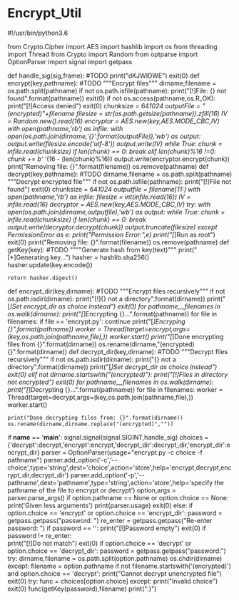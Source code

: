 # Encrypt_Util
#!/usr/bin/python3.6

from Crypto.Cipher import AES
import hashlib
import os
from threading import Thread
from Crypto import Random
from optparse import OptionParser
import signal
import getpass

def handle_sig(sig,frame):
    #TODO
    print("dKJWIDWE")
    exit(0)
def encrypt(key,pathname):
    #TODO
    """Encrypt files"""
    dirname,filename = os.path.split(pathname)
    if not os.path.isfile(pathname):
        print("[!]File: {} not found".format(pathname))
        exit(0)
    if not os.access(pathname,os.R_OK):
        print("[!]Access denied")
        exit(0)
    chunksize = 64*1024
    outputFile = "(encrypted)"+filename
    filesize = str(os.path.getsize(pathname)).zfill(16)
    IV = Random.new().read(16)
    encryptor = AES.new(key,AES.MODE_CBC,IV)
    with open(pathname,'rb') as infile:
        with open(os.path.join(dirname,'{}'.format(outputFile)),'wb') as output:
            output.write(filesize.encode('utf-8'))
            output.write(IV)
            while True:
                chunk = infile.read(chunksize)
                if len(chunk) == 0:
                    break
                elif len(chunk)%16 !=0:
                    chunk += b' '*(16 - (len(chunk)%16))
                output.write(encryptor.encrypt(chunk))
    print("Removing file: {}".format(filename))
    os.remove(pathname)
def decrypt(key,pathname):
    #TODO
    dirname,filename = os.path.split(pathname)
    """Decrypt encrypted file"""
    if not os.path.isfile(pathname):
        print("[!]File not found")
        exit(0)
    chunksize = 64*1024
    outputfile = filename[11:]
    with open(pathname,'rb') as infile:
        filesize = int(infile.read(16))
        IV  = infile.read(16)
        decryptor = AES.new(key,AES.MODE_CBC,IV)
        try:
            with open(os.path.join(dirname,outputfile),'wb') as output:
                while True:
                       chunk = infile.read(chunksize)
                       if len(chunk) == 0:
                               break
                       output.write(decryptor.decrypt(chunk))
                       output.truncate(filesize)
        except PermissionError as e:
            print("Permission Error:",e)
            print("[*]Run as root")
            exit(0)
    print("Removing file: {}".format(filename))
    os.remove(pathname)
def getKey(key):
    #TODO
    """"Generate hash from key(text)"""
    print("[*]Generating key...")
    hasher = hashlib.sha256()
    hasher.update(key.encode())

    return hasher.digest()
def encrypt_dir(key,dirname):
    #TODO
    """Encrypt files recursively"""
    if not os.path.isdir(dirname):
        print("[!]{} not a directory".format(dirname))
        print("[*]Set encrypt_dir as choice instead")
        exit(0)
    for pathname,_,filenames in os.walk(dirname):
        print("[*]Encrypting {}...".format(pathname))
        for file in filenames:
            if file == 'encrypt.py':
                continue
            print("[*]Encryping {}".format(pathname))
            worker = Thread(target=encrypt,args=(key,os.path.join(pathname,file),))
            worker.start()
    print("[*]Done encrypting files from {}".format(dirname))
    os.rename(dirname,"(encrypted){}".format(dirname))
def decrypt_dir(key,dirname):
    #TODO
    """Decrypt files recursively"""
    if not os.path.isdir(dirname):
        print("{} not a directory".format(dirname))
        print("[*]Set decrypt_dir as choice instead")
        exit(0)
    elif not dirname.startswith("(encrypted)"):
        print("[!]Files in directory not encrypted")
        exit(0)
    for pathname,_,filenames in os.walk(dirname):
        print("[*]Decrypting {}...".format(pathname))
        for file in filenames:
            worker = Thread(target=decrypt,args=(key,os.path.join(pathname,file),))
            worker.start()

    print("Done decrypting files from: {}".format(dirname))
    os.rename(dirname,dirname.replace("(encrypted)",""))

if __name__ == '__main__': 
    signal.signal(signal.SIGINT,handle_sig)
    choices = {'decrypt':decrypt,'encrypt':encrypt,'decrypt_dir':decrypt_dir,'encrypt_dir':encrypt_dir}
    parser = OptionParser(usage="encrypt.py -c choice -f pathname")
    parser.add_option('-c','--choice',type='string',dest='choice',action='store',help='encrypt,decrypt,encrypt_dir,decrypt_dir')
    parser.add_option('-p','--pathname',dest='pathname',type='string',action='store',help='specify the pathname of the file to encrypt or decrypt')
    option,args = parser.parse_args()
    if option.pathname == None or option.choice == None:
        print('Given less arguments')
        print(parser.usage)
        exit(0)
    else:
        if option.choice == 'encrypt' or option.choice == 'encrypt_dir':
            password = getpass.getpass("password: ")
            re_enter = getpass.getpass("Re-enter password: ")
            if password == '':
                print("[!]Password empty")
                exit(0)
            if password != re_enter:    
                print("[!]Do not match")
                exit(0)
        if option.choice == 'decrypt' or option.choice == 'decrypt_dir':
            password = getpass.getpass("password:")
        try:
            dirname,filename = os.path.split(option.pathname)
            os.chdir(dirname)
        except:
            filename = option.pathname
        if not filename.startswith('(encrypted)') and option.choice == 'decrypt':
            print("Cannot decrypt unencrypted file")
            exit(0)
        try:
            func = choices[option.choice]
        except:
            print("Invalid choice")
            exit(0)
        func(getKey(password),filename)
        print(":)")
